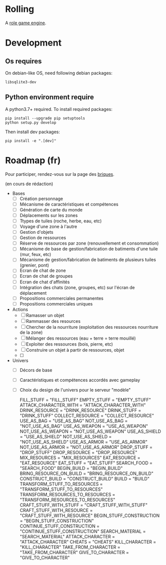 # Rolling

A [role game engine](https://redbricks.games/home/rolling-117).

# Development

## Os requires

On debian-like OS, need following debian packages:

    libsqlite3-dev

## Python environment require

A python3.7+ required. To install required packages:

    pip install --upgrade pip setuptools
    python setup.py develop

Then install dev packages:

    pip install -e ".[dev]"

# Roadmap (fr)

Pour participer, rendez-vous sur la page des [briques](https://redbricks.games/home/rolling-117/bricks).

(en cours de rédaction)

* Bases
  * [ ] Création personnage
  * [ ] Mécanisme de caractéristiques et compétences
  * [ ] Génération de carte du monde
  * [ ] Déplacements sur les zones
  * [ ] Ttypes de tuiles (roche, herbe, eau, etc)
  * [ ] Voyage d'une zone à l'autre
  * [ ] Gestion d'objets
  * [ ] Gestion de ressources
  * [ ] Réserve de ressources par zone (renouvellement et consommation)
  * [ ] Mécanisme de base de gestion/fabrication de batiments d'une tuile (mur, feux, etc)
  * [ ] Mécanisme de gestion/fabrication de batiments de plusieurs tuiles (grenier, pont)
  * [ ] Ecran de chat de zone
  * [ ] Ecran de chat de groupes
  * [ ] Ecran de chat d'affinités
  * [ ] Intégration des chats (zone, groupes, etc) sur l'écran de déplacement
  * [ ] Propositions commerciales permanentes
  * [ ] Propositions commerciales uniques
* Actions
  * [ ] Ramasser un objet
  * [ ] Rammasser des resources
  * [ ] Chercher de la nourriture (exploitation des ressources nourriture de la zone)
  * [ ] Mélanger des ressources (eau + terre = terre mouillé)
  * [ ] Exploiter des ressources (bois, pierre, etc)
  * [ ] Construire un objet à partir de ressources, objet
  * [ ] 
* Univers
  * [ ] Décors de base
  * [ ] Caractéristiques et compétences accordés avec gameplay
  * [ ] Choix du design de l'univers pour le serveur "modèle"


    FILL_STUFF = "FILL_STUFF"
    EMPTY_STUFF = "EMPTY_STUFF"
    ATTACK_CHARACTER_WITH = "ATTACK_CHARACTER_WITH"
    DRINK_RESOURCE = "DRINK_RESOURCE"
    DRINK_STUFF = "DRINK_STUFF"
    COLLECT_RESOURCE = "COLLECT_RESOURCE"
    USE_AS_BAG = "USE_AS_BAG"
    NOT_USE_AS_BAG = "NOT_USE_AS_BAG"
    USE_AS_WEAPON = "USE_AS_WEAPON"
    NOT_USE_AS_WEAPON = "NOT_USE_AS_WEAPON"
    USE_AS_SHIELD = "USE_AS_SHIELD"
    NOT_USE_AS_SHIELD = "NOT_USE_AS_SHIELD"
    USE_AS_ARMOR = "USE_AS_ARMOR"
    NOT_USE_AS_ARMOR = "NOT_USE_AS_ARMOR"
    DROP_STUFF = "DROP_STUFF"
    DROP_RESOURCE = "DROP_RESOURCE"
    MIX_RESOURCES = "MIX_RESOURCES"
    EAT_RESOURCE = "EAT_RESOURCE"
    EAT_STUFF = "EAT_STUFF"
    SEARCH_FOOD = "SEARCH_FOOD"
    BEGIN_BUILD = "BEGIN_BUILD"
    BRING_RESOURCE_ON_BUILD = "BRING_RESOURCE_ON_BUILD"
    CONSTRUCT_BUILD = "CONSTRUCT_BUILD"
    BUILD = "BUILD"
    TRANSFORM_STUFF_TO_RESOURCES = "TRANSFORM_STUFF_TO_RESOURCES"
    TRANSFORM_RESOURCES_TO_RESOURCES = "TRANSFORM_RESOURCES_TO_RESOURCES"
    CRAFT_STUFF_WITH_STUFF = "CRAFT_STUFF_WITH_STUFF"
    CRAFT_STUFF_WITH_RESOURCE = "CRAFT_STUFF_WITH_RESOURCE"
    BEGIN_STUFF_CONSTRUCTION = "BEGIN_STUFF_CONSTRUCTION"
    CONTINUE_STUFF_CONSTRUCTION = "CONTINUE_STUFF_CONSTRUCTION"
    SEARCH_MATERIAL = "SEARCH_MATERIAL"
    ATTACK_CHARACTER = "ATTACK_CHARACTER"
    CHEATS = "CHEATS"
    KILL_CHARACTER = "KILL_CHARACTER"
    TAKE_FROM_CHARACTER = "TAKE_FROM_CHARACTER"
    GIVE_TO_CHARACTER = "GIVE_TO_CHARACTER"
